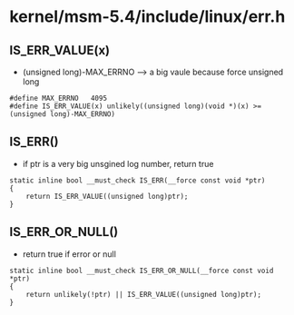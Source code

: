# kernel/msm-5.4/include/linux/err.h

## IS_ERR_VALUE(x)
- (unsigned long)-MAX_ERRNO --> a big vaule because force unsigned long
```
#define MAX_ERRNO	4095
#define IS_ERR_VALUE(x) unlikely((unsigned long)(void *)(x) >= (unsigned long)-MAX_ERRNO)
```
## IS_ERR()
- if ptr is a very big unsgined log number, return true
```
static inline bool __must_check IS_ERR(__force const void *ptr)
{
	return IS_ERR_VALUE((unsigned long)ptr);
}
```

## IS_ERR_OR_NULL()
- return true if error or null
```
static inline bool __must_check IS_ERR_OR_NULL(__force const void *ptr)
{
	return unlikely(!ptr) || IS_ERR_VALUE((unsigned long)ptr);
}
```
